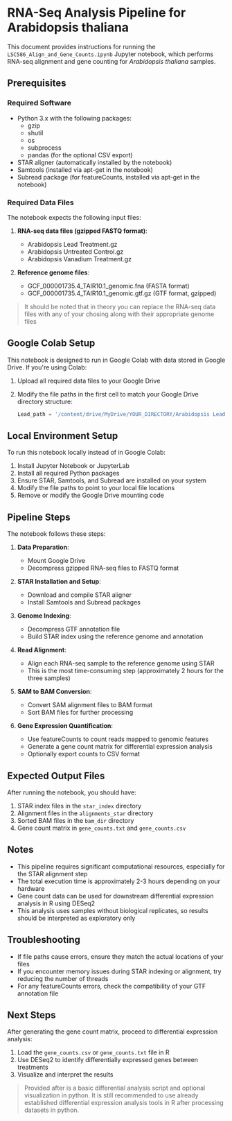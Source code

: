 # RNA-Seq Analysis Pipeline for Arabidopsis thaliana

This document provides instructions for running the `LSC586_Align_and_Gene_Counts.ipynb` Jupyter notebook, which performs RNA-seq alignment and gene counting for _Arabidopsis thaliana_ samples.

## Prerequisites

### Required Software

- Python 3.x with the following packages:
    - gzip
    - shutil
    - os
    - subprocess
    - pandas (for the optional CSV export)
- STAR aligner (automatically installed by the notebook)
- Samtools (installed via apt-get in the notebook)
- Subread package (for featureCounts, installed via apt-get in the notebook)

### Required Data Files

The notebook expects the following input files:

1. **RNA-seq data files (gzipped FASTQ format)**:
    
    - Arabidopsis Lead Treatment.gz
    - Arabidopsis Untreated Control.gz
    - Arabidopsis Vanadium Treatment.gz
2. **Reference genome files**:
    
    - GCF_000001735.4_TAIR10.1_genomic.fna (FASTA format)
    - GCF_000001735.4_TAIR10.1_genomic.gtf.gz (GTF format, gzipped)

> It should be noted that in theory you can replace the RNA-seq data files with any of your chosing along with their appropriate genome files
## Google Colab Setup

This notebook is designed to run in Google Colab with data stored in Google Drive. If you're using Colab:

1. Upload all required data files to your Google Drive
2. Modify the file paths in the first cell to match your Google Drive directory structure:
    
    ```python
    Lead_path = '/content/drive/MyDrive/YOUR_DIRECTORY/Arabidopsis Lead Treatment.gz'Control_Path = '/content/drive/MyDrive/YOUR_DIRECTORY/Arabidopsis Untreated Control.gz'Vanadium_Path = '/content/drive/MyDrive/YOUR_DIRECTORY/Arabidopsis Vanadium Treatment.gz'fasta_path = '/content/drive/MyDrive/YOUR_DIRECTORY/GCF_000001735.4_TAIR10.1_genomic.fna'gtf_gz_path = '/content/drive/MyDrive/YOUR_DIRECTORY/GCF_000001735.4_TAIR10.1_genomic.gtf.gz'
    ```
    

## Local Environment Setup

To run this notebook locally instead of in Google Colab:

1. Install Jupyter Notebook or JupyterLab
2. Install all required Python packages
3. Ensure STAR, Samtools, and Subread are installed on your system
4. Modify the file paths to point to your local file locations
5. Remove or modify the Google Drive mounting code

## Pipeline Steps

The notebook follows these steps:

1. **Data Preparation**:
    
    - Mount Google Drive
    - Decompress gzipped RNA-seq files to FASTQ format
2. **STAR Installation and Setup**:
    
    - Download and compile STAR aligner
    - Install Samtools and Subread packages
3. **Genome Indexing**:
    
    - Decompress GTF annotation file
    - Build STAR index using the reference genome and annotation
4. **Read Alignment**:
    
    - Align each RNA-seq sample to the reference genome using STAR
    - This is the most time-consuming step (approximately 2 hours for the three samples)
5. **SAM to BAM Conversion**:
    
    - Convert SAM alignment files to BAM format
    - Sort BAM files for further processing
6. **Gene Expression Quantification**:
    
    - Use featureCounts to count reads mapped to genomic features
    - Generate a gene count matrix for differential expression analysis
    - Optionally export counts to CSV format

## Expected Output Files

After running the notebook, you should have:

1. STAR index files in the `star_index` directory
2. Alignment files in the `alignments_star` directory
3. Sorted BAM files in the `bam_dir` directory
4. Gene count matrix in `gene_counts.txt` and `gene_counts.csv`

## Notes

- This pipeline requires significant computational resources, especially for the STAR alignment step
- The total execution time is approximately 2-3 hours depending on your hardware
- Gene count data can be used for downstream differential expression analysis in R using DESeq2
- This analysis uses samples without biological replicates, so results should be interpreted as exploratory only

## Troubleshooting

- If file paths cause errors, ensure they match the actual locations of your files
- If you encounter memory issues during STAR indexing or alignment, try reducing the number of threads
- For any featureCounts errors, check the compatibility of your GTF annotation file

## Next Steps

After generating the gene count matrix, proceed to differential expression analysis:

1. Load the `gene_counts.csv` or `gene_counts.txt` file in R
2. Use DESeq2 to identify differentially expressed genes between treatments
3. Visualize and interpret the results

> Provided after is a basic differential analysis script and optional visualization in python. It is still recommended to use already established differential expression analysis tools in R after processing datasets in python.
